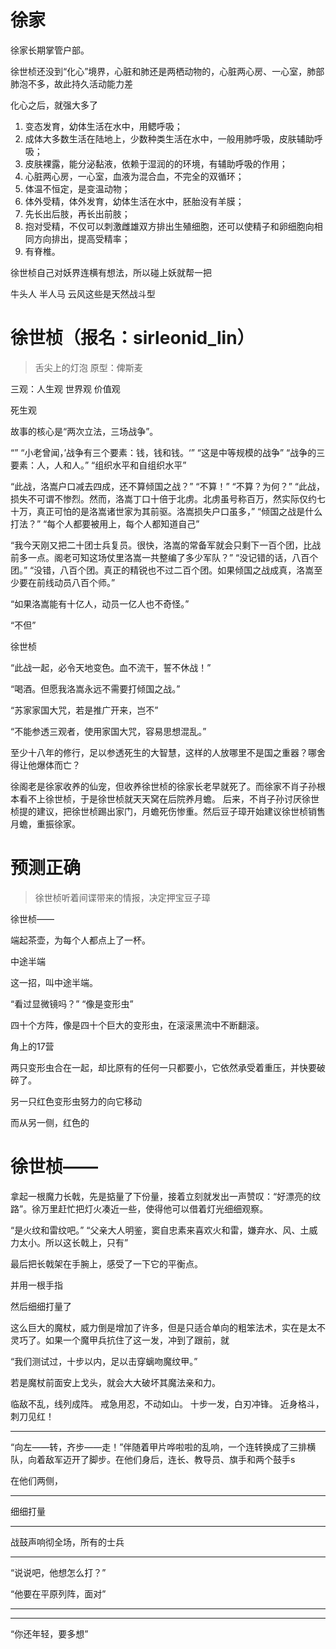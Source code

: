 # 徐家

徐家长期掌管户部。

徐世桢还没到“化心”境界，心脏和肺还是两栖动物的，心脏两心房、一心室，肺部肺泡不多，故此持久活动能力差

化心之后，就强大多了

1. 变态发育，幼体生活在水中，用鳃呼吸；
2. 成体大多数生活在陆地上，少数种类生活在水中，一般用肺呼吸，皮肤辅助呼吸；
3. 皮肤裸露，能分泌黏液，依赖于湿润的的环境，有辅助呼吸的作用；
4. 心脏两心房，一心室，血液为混合血，不完全的双循环；
5. 体温不恒定，是变温动物；
6. 体外受精，体外发育，幼体生活在水中，胚胎没有羊膜；
7. 先长出后肢，再长出前肢；
8. 抱对受精，不仅可以刺激雌雄双方排出生殖细胞，还可以使精子和卵细胞向相同方向排出，提高受精率；
9. 有脊椎。

徐世桢自己对妖界连横有想法，所以碰上妖就帮一把

牛头人 半人马 云风这些是天然战斗型

# 徐世桢（报名：sirleonid_lin）

> 舌尖上的灯泡
> 原型：俾斯麦

三观：人生观 世界观 价值观

死生观

故事的核心是“两次立法，三场战争”。

“”
“小老曾闻，’战争有三个要素：钱，钱和钱。‘”
“这是中等规模的战争”
“战争的三要素：人，人和人。”
“组织水平和自组织水平”

“此战，洛嵩户口减去四成，还不算倾国之战？”
“不算！”
“不算？为何？”
“此战，损失不可谓不惨烈。然而，洛嵩丁口十倍于北虏。北虏虽号称百万，然实际仅约七十万，真正可怕的是洛嵩诸世家为其前驱。洛嵩损失户口虽多，”
“倾国之战是什么打法？”
“每个人都要被用上，每个人都知道自己”

“我今天刚又把二十团士兵复员。很快，洛嵩的常备军就会只剩下一百个团，比战前多一点。阁老可知这场仗里洛嵩一共整编了多少军队？”
“没记错的话，八百个团。”
“没错，八百个团。真正的精锐也不过二百个团。如果倾国之战成真，洛嵩至少要在前线动员八百个师。”

“如果洛嵩能有十亿人，动员一亿人也不奇怪。”

“不但”

徐世桢

“此战一起，必令天地变色。血不流干，誓不休战！”

“喝酒。但愿我洛嵩永远不需要打倾国之战。”

“苏家家国大咒，若是推广开来，岂不”

“不能参透三观者，使用家国大咒，容易思想混乱。”

至少十八年的修行，足以参透死生的大智慧，这样的人放哪里不是国之重器？哪舍得让他爆体而亡？


徐阁老是徐家收养的仙宠，但收养徐世桢的徐家长老早就死了。而徐家不肖子孙根本看不上徐世桢，于是徐世桢就天天窝在后院养月蟾。
后来，不肖子孙讨厌徐世桢提的建议，把徐世桢踢出家门，月蟾死伤惨重。然后豆子璋开始建议徐世桢销售月蟾，重振徐家。



# 预测正确

> 徐世桢听着间谍带来的情报，决定押宝豆子璋

徐世桢——

端起茶壶，为每个人都点上了一杯。


中途半端

这一招，叫中途半端。



“看过显微镜吗？”
“像是变形虫”


四十个方阵，像是四十个巨大的变形虫，在滚滚黑流中不断翻滚。

角上的17营

两只变形虫合在一起，却比原有的任何一只都要小，它依然承受着重压，并快要破碎了。

另一只红色变形虫努力的向它移动

而从另一侧，红色的

# 徐世桢——

拿起一根魔力长戟，先是掂量了下份量，接着立刻就发出一声赞叹：“好漂亮的纹路”。徐万里赶忙把灯火凑近一些，使得他可以借着灯光细细观察。

“是火纹和雷纹吧。”
“父亲大人明鉴，窦自忠素来喜欢火和雷，嫌弃水、风、土威力太小。所以这长戟上，只有”


最后把长戟架在手腕上，感受了一下它的平衡点。


并用一根手指

然后细细打量了

这么巨大的魔杖，威力倒是增加了许多，但是只适合单向的粗笨法术，实在是太不灵巧了。如果一个魔甲兵抗住了这一发，冲到了跟前，就

“我们测试过，十步以内，足以击穿螭吻魔纹甲。”

若是魔杖前面安上戈头，就会大大破坏其魔法亲和力。



临敌不乱，线列成阵。
戒急用忍，不动如山。
十步一发，白刃冲锋。
近身格斗，刺刀见红！

***

“向左——转，齐步——走！”伴随着甲片哗啦啦的乱响，一个连转换成了三排横队，向着敌军迈开了脚步。在他们身后，连长、教导员、旗手和两个鼓手s

在他们两侧，

***

细细打量

***

战鼓声响彻全场，所有的士兵

***

“说说吧，他想怎么打？”

“他要在平原列阵，面对”

***

***

“你还年轻，要多想”
